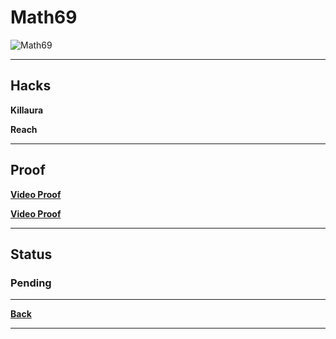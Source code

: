 # Math69
![Math69](http://cravatar.eu/helmhead/Math69/64.png "Math69")

***

## Hacks
**Killaura**

**Reach**

***

## Proof
**[Video Proof](https://www.youtube.com/watch?v=pcdhmybrL70 "YouTube")**

**[Video Proof](http://youtu.be/7_kQ-XhUkpI "YouTube")**

***

## Status
### **Pending**

***

**[Back](https://github.com/ViperRage/CakeRage/blob/master/Reports.md)**

***
